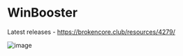 # WinBooster
Latest releases - https://brokencore.club/resources/4279/

![image](https://user-images.githubusercontent.com/35975332/193950139-4547a985-3626-4ee1-9fed-c36f088d7436.png)
